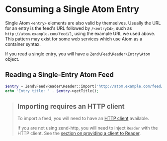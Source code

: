 # Consuming a Single Atom Entry

Single Atom `<entry>` elements are also valid by themselves. Usually the URL for
an entry is the feed's URL followed by `/<entryId>`, such as
`http://atom.example.com/feed/1`, using the example URL we used above. This
pattern may exist for some web services which use Atom as a container syntax.

If you read a single entry, you will have a `Zend\Feed\Reader\Entry\Atom` object.

## Reading a Single-Entry Atom Feed

```php
$entry = Zend\Feed\Reader\Reader::import('http://atom.example.com/feed/1');
echo 'Entry title: ' . $entry->getTitle();
```

> ## Importing requires an HTTP client
>
> To import a feed, you will need to have an [HTTP client](zend.feed.http-clients)
> available. 
>
> If you are not using zend-http, you will need to inject `Reader` with the HTTP
> client. See the [section on providing a client to Reader](http-clients.md#providing-a-client-to-reader).
